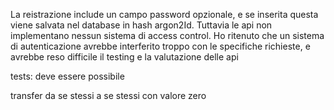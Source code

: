 La reistrazione include un campo password opzionale, e se inserita questa viene salvata nel database
in hash argon2Id. Tuttavia le api non implementano nessun sistema di access control. Ho ritenuto
che un sistema di autenticazione avrebbe interferito troppo con le specifiche richieste, e avrebbe
reso difficile il testing e la valutazione delle api


tests:
deve essere possibile

transfer da se stessi a se stessi con valore zero

